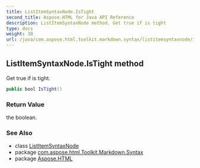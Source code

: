```yaml
---
title: ListItemSyntaxNode.IsTight
second_title: Aspose.HTML for Java API Reference
description: ListItemSyntaxNode method. Get true if is tight
type: docs
weight: 30
url: /java/com.aspose.html.toolkit.markdown.syntax/listitemsyntaxnode/istight/
---
```

## ListItemSyntaxNode.IsTight method

Get true if is tight.

```java
public bool IsTight()
```

### Return Value

the boolean.

### See Also

* class [ListItemSyntaxNode](../)
* package [com.aspose.html.Toolkit.Markdown.Syntax](../../listitemsyntaxnode/)
* package [Aspose.HTML](../../../)
